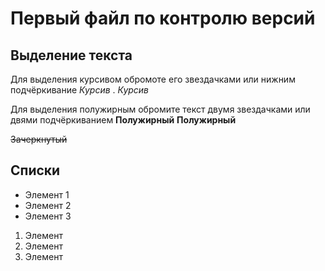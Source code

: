 #  Первый файл по контролю версий

## Выделение текста

Для выделения курсивом обромоте его звездачками или нижним подчёркивание *Курсив* . _Курсив_

Для выделения полужирным обромите текст двумя звездачками или двями подчёркиванием
**Полужирный** __Полужирный__

~~Зачеркнутый~~

## Списки

* Элемент 1
* Элемент 2 
* Элемент 3

1. Элемент 
2. Элемент 
3. Элемент 
